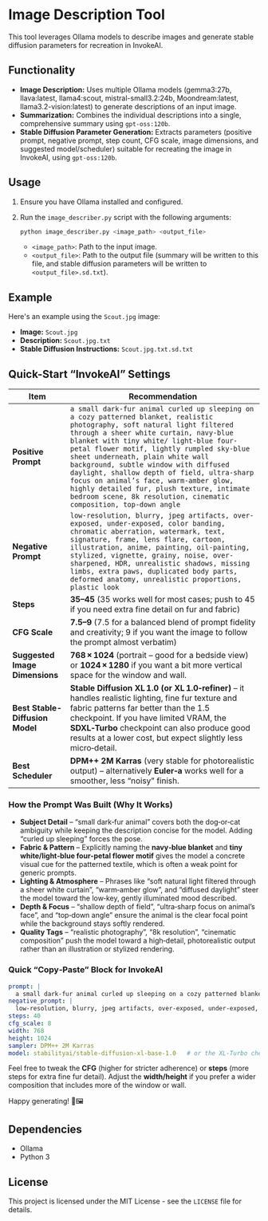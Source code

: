 # Image Description Tool

This tool leverages Ollama models to describe images and generate stable diffusion parameters for recreation in InvokeAI.

## Functionality

- **Image Description:** Uses multiple Ollama models (gemma3:27b, llava:latest, llama4:scout, mistral-small3.2:24b, Moondream:latest, llama3.2-vision:latest) to generate descriptions of an input image.
- **Summarization:** Combines the individual descriptions into a single, comprehensive summary using `gpt-oss:120b`.
- **Stable Diffusion Parameter Generation:** Extracts parameters (positive prompt, negative prompt, step count, CFG scale, image dimensions, and suggested model/scheduler) suitable for recreating the image in InvokeAI, using `gpt-oss:120b`.

## Usage

1.  Ensure you have Ollama installed and configured.
2.  Run the `image_describer.py` script with the following arguments:

    ```bash
    python image_describer.py <image_path> <output_file>
    ```

    *   `<image_path>`: Path to the input image.
    *   `<output_file>`: Path to the output file (summary will be written to this file, and stable diffusion parameters will be written to `<output_file>.sd.txt`).

## Example

Here's an example using the `Scout.jpg` image:

*   **Image:** `Scout.jpg`
*   **Description:** `Scout.jpg.txt`
*   **Stable Diffusion Instructions:** `Scout.jpg.txt.sd.txt`

## Quick-Start “InvokeAI” Settings

| Item | Recommendation |
|------|-----------------|
| **Positive Prompt** | `a small dark-fur animal curled up sleeping on a cozy patterned blanket, realistic photography, soft natural light filtered through a sheer white curtain, navy-blue blanket with tiny white/ light-blue four-petal flower motif, lightly rumpled sky-blue sheet underneath, plain white wall background, subtle window with diffused daylight, shallow depth of field, ultra-sharp focus on animal’s face, warm-amber glow, highly detailed fur, plush texture, intimate bedroom scene, 8k resolution, cinematic composition, top-down angle` |
| **Negative Prompt** | `low-resolution, blurry, jpeg artifacts, over-exposed, under-exposed, color banding, chromatic aberration, watermark, text, signature, frame, lens flare, cartoon, illustration, anime, painting, oil-painting, stylized, vignette, grainy, noise, over-sharpened, HDR, unrealistic shadows, missing limbs, extra paws, duplicated body parts, deformed anatomy, unrealistic proportions, plastic look` |
| **Steps** | **35–45** (35 works well for most cases; push to 45 if you need extra fine detail on fur and fabric) |
| **CFG Scale** | **7.5–9** (7.5 for a balanced blend of prompt fidelity and creativity; 9 if you want the image to follow the prompt almost verbatim) |
| **Suggested Image Dimensions** | **768 × 1024** (portrait – good for a bedside view) or **1024 × 1280** if you want a bit more vertical space for the window and wall. |
| **Best Stable-Diffusion Model** | **Stable Diffusion XL 1.0 (or XL 1.0‑refiner)** – it handles realistic lighting, fine fur texture and fabric patterns far better than the 1.5 checkpoint. If you have limited VRAM, the **SDXL‑Turbo** checkpoint can also produce good results at a lower cost, but expect slightly less micro‑detail. |
| **Best Scheduler** | **DPM++ 2M Karras** (very stable for photorealistic output) – alternatively **Euler‑a** works well for a smoother, less “noisy” finish. |

### How the Prompt Was Built (Why It Works)

- **Subject Detail** – “small dark‑fur animal” covers both the dog‑or‑cat ambiguity while keeping the description concise for the model. Adding “curled up sleeping” forces the pose.
- **Fabric & Pattern** – Explicitly naming the **navy‑blue blanket** and **tiny white/light‑blue four‑petal flower motif** gives the model a concrete visual cue for the patterned textile, which is often a weak point for generic prompts.
- **Lighting & Atmosphere** – Phrases like “soft natural light filtered through a sheer white curtain”, “warm‑amber glow”, and “diffused daylight” steer the model toward the low‑key, gently illuminated mood described.
- **Depth & Focus** – “shallow depth of field”, “ultra‑sharp focus on animal’s face”, and “top‑down angle” ensure the animal is the clear focal point while the background stays softly rendered.
- **Quality Tags** – “realistic photography”, “8k resolution”, “cinematic composition” push the model toward a high‑detail, photorealistic output rather than an illustration or stylized rendering.

### Quick “Copy‑Paste” Block for InvokeAI

```yaml
prompt: |
  a small dark-fur animal curled up sleeping on a cozy patterned blanket, realistic photography, soft natural light filtered through a sheer white curtain, navy-blue blanket with tiny white light-blue four-petal flower motif, lightly rumpled sky-blue sheet underneath, plain white wall background, subtle window with diffused daylight, shallow depth of field, ultra-sharp focus on animal’s face, warm-amber glow, highly detailed fur, plush texture, intimate bedroom scene, 8k resolution, cinematic composition, top-down angle
negative_prompt: |
  low-resolution, blurry, jpeg artifacts, over-exposed, under-exposed, color banding, chromatic aberration, watermark, text, signature, frame, lens flare, cartoon, illustration, anime, painting, oil-painting, stylized, vignette, grainy, noise, over-sharpened, HDR, unrealistic shadows, missing limbs, extra paws, duplicated body parts, deformed anatomy, unrealistic proportions, plastic look
steps: 40
cfg_scale: 8
width: 768
height: 1024
sampler: DPM++ 2M Karras
model: stabilityai/stable-diffusion-xl-base-1.0   # or the XL‑Turbo checkpoint if VRAM is limited
```

Feel free to tweak the **CFG** (higher for stricter adherence) or **steps** (more steps for extra fine fur detail). Adjust the **width/height** if you prefer a wider composition that includes more of the window or wall.  

Happy generating! 🎨🖼️

## Dependencies

-   Ollama
-   Python 3

## License

This project is licensed under the MIT License - see the `LICENSE` file for details.
